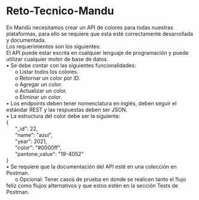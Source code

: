 # Reto-Tecnico-Mandu
En Mandü necesitamos crear un API de colores para todas nuestras plataformas, para ello se requiere
que esta esté correctamente desarrollada y documentada.
 <br />Los requerimientos son los siguientes:
 <br />El API puede estar escrita en cualquier lenguaje de programación y puede utilizar cualquier
motor de base de datos.
 <br />• Se debe contar con las siguientes funcionalidades:
 <br />&nbsp;&nbsp;&nbsp;&nbsp;&nbsp;&nbsp;o Listar todos los colores.
 <br />&nbsp;&nbsp;&nbsp;&nbsp;&nbsp;&nbsp;o Retornar un color por ID.
 <br />&nbsp;&nbsp;&nbsp;&nbsp;&nbsp;&nbsp;o Agregar un color.
 <br />&nbsp;&nbsp;&nbsp;&nbsp;&nbsp;&nbsp;o Actualizar un color.
 <br />&nbsp;&nbsp;&nbsp;&nbsp;&nbsp;&nbsp;o Eliminar un color.
 <br />• Los endpoints deben tener nomenclatura en inglés, deben seguir el estándar REST y las
respuestas deben ser JSON.
 <br />• La estructura del color debe ser la siguiente:
 <br />{
 <br /> &nbsp;&nbsp;&nbsp;&nbsp;&nbsp;&nbsp;"_id": 22,
 <br /> &nbsp;&nbsp;&nbsp;&nbsp;&nbsp;&nbsp;"name": "azul",
 <br /> &nbsp;&nbsp;&nbsp;&nbsp;&nbsp;&nbsp;"year": 2021,
 <br /> &nbsp;&nbsp;&nbsp;&nbsp;&nbsp;&nbsp;"color": "#0000ff",
 <br /> &nbsp;&nbsp;&nbsp;&nbsp;&nbsp;&nbsp;"pantone_value": "19-4052"
 <br />}
 <br />• Se requiere que la documentación del API esté en una colección en Postman.
 <br />&nbsp;&nbsp;&nbsp;&nbsp;&nbsp;&nbsp;o Opcional: Tener casos de prueba en donde se realicen tanto el flujo feliz como flujos
alternativos y que estos estén en la sección Tests de Postman.
